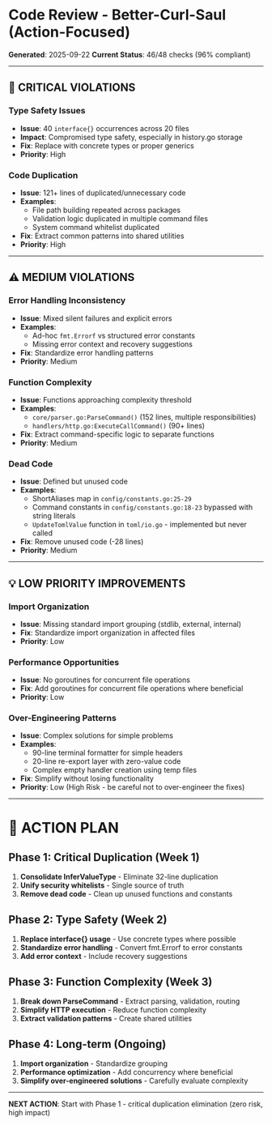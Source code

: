 # Code Review - Better-Curl-Saul (Action-Focused)

**Generated**: 2025-09-22
**Current Status**: 46/48 checks (96% compliant)

---

## 🚨 CRITICAL VIOLATIONS

### Type Safety Issues
- **Issue**: 40 `interface{}` occurrences across 20 files
- **Impact**: Compromised type safety, especially in history.go storage
- **Fix**: Replace with concrete types or proper generics
- **Priority**: High

### Code Duplication
- **Issue**: 121+ lines of duplicated/unnecessary code
- **Examples**:
  - File path building repeated across packages
  - Validation logic duplicated in multiple command files
  - System command whitelist duplicated
- **Fix**: Extract common patterns into shared utilities
- **Priority**: High

---

## ⚠️ MEDIUM VIOLATIONS

### Error Handling Inconsistency
- **Issue**: Mixed silent failures and explicit errors
- **Examples**:
  - Ad-hoc `fmt.Errorf` vs structured error constants
  - Missing error context and recovery suggestions
- **Fix**: Standardize error handling patterns
- **Priority**: Medium

### Function Complexity
- **Issue**: Functions approaching complexity threshold
- **Examples**:
  - `core/parser.go:ParseCommand()` (152 lines, multiple responsibilities)
  - `handlers/http.go:ExecuteCallCommand()` (90+ lines)
- **Fix**: Extract command-specific logic to separate functions
- **Priority**: Medium

### Dead Code
- **Issue**: Defined but unused code
- **Examples**:
  - ShortAliases map in `config/constants.go:25-29`
  - Command constants in `config/constants.go:18-23` bypassed with string literals
  - `UpdateTomlValue` function in `toml/io.go` - implemented but never called
- **Fix**: Remove unused code (-28 lines)
- **Priority**: Medium

---

## 💡 LOW PRIORITY IMPROVEMENTS

### Import Organization
- **Issue**: Missing standard import grouping (stdlib, external, internal)
- **Fix**: Standardize import organization in affected files
- **Priority**: Low

### Performance Opportunities
- **Issue**: No goroutines for concurrent file operations
- **Fix**: Add goroutines for concurrent file operations where beneficial
- **Priority**: Low

### Over-Engineering Patterns
- **Issue**: Complex solutions for simple problems
- **Examples**:
  - 90-line terminal formatter for simple headers
  - 20-line re-export layer with zero-value code
  - Complex empty handler creation using temp files
- **Fix**: Simplify without losing functionality
- **Priority**: Low (High Risk - be careful not to over-engineer the fixes)

---

# 🎯 ACTION PLAN

## Phase 1: Critical Duplication (Week 1)
1. **Consolidate InferValueType** - Eliminate 32-line duplication
2. **Unify security whitelists** - Single source of truth
3. **Remove dead code** - Clean up unused functions and constants

## Phase 2: Type Safety (Week 2)
1. **Replace interface{} usage** - Use concrete types where possible
2. **Standardize error handling** - Convert fmt.Errorf to error constants
3. **Add error context** - Include recovery suggestions

## Phase 3: Function Complexity (Week 3)
1. **Break down ParseCommand** - Extract parsing, validation, routing
2. **Simplify HTTP execution** - Reduce function complexity
3. **Extract validation patterns** - Create shared utilities

## Phase 4: Long-term (Ongoing)
1. **Import organization** - Standardize grouping
2. **Performance optimization** - Add concurrency where beneficial
3. **Simplify over-engineered solutions** - Carefully evaluate complexity

---

**NEXT ACTION**: Start with Phase 1 - critical duplication elimination (zero risk, high impact)